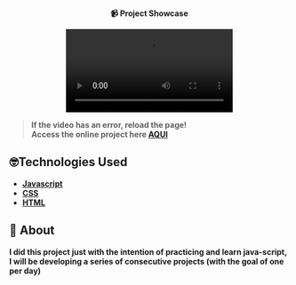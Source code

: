 <strong><div align="center">
 📹 Project Showcase

  <video src="https://github.com/LuckxSz/Battery-Device-Detector-5/assets/135531180/5240612e-a753-4dfc-b651-531f80ac366d">
</div>



> **If the video has an error, reload the page!**<br>
> Access the online project here  **[AQUI]( https://luckxsz.github.io/Battery-Device-Detector-5/)**


## 🤓Technologies Used

-   [Javascript](https://developer.mozilla.org/en-US/docs/Web/JavaScript)
-   [CSS](https://developer.mozilla.org/en-US/docs/Web/CSS)
-   [HTML](https://developer.mozilla.org/en-US/docs/Web/HTML)

## 📝 About

I did this project just with the intention of practicing and learn java-script, I will be developing a series of consecutive projects (with the goal of one per day)
<strong/>
